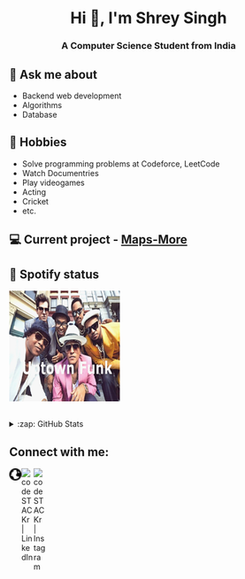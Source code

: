 <!-- ### Hi there 👋 -->

<h1 align="center">Hi 👋, I'm Shrey Singh</h1>
<h3 align="center">A Computer Science Student from India</h3>

## 💬 Ask me about
- Backend web development
- Algorithms
- Database

## 📅 Hobbies
- Solve programming problems at Codeforce, LeetCode
- Watch Documentries
- Play videogames
- Acting
- Cricket
- etc.

## 💻 Current project - <a href="https://github.com/amit8899/Maps-More-"> Maps-More </a>


## 🎵 Spotify status

<a href="https://open.spotify.com/track/32OlwWuMpZ6b0aN2RZOeMS?si=29ea9cec734a49da">
  <img src="https://github.com/shreysingh8838/shreysingh8838/blob/main/Uptown%20funk%20lyrics.jpg" width="200" height="200" alt="Now Playing">
</a>

##
<details>
  <summary>:zap: GitHub Stats</summary>

  <img align="left" alt="Praveen stack's GitHub Stats" src="https://github-readme-stats.vercel.app/api?username=shreysingh8838&show_icons=true&theme=radical" />

</details>

## Connect with me:

[website]: https://shreysingh8838.github.io/Portfolio-Shrey/
[instagram]: https://www.instagram.com/shrey._thakur/
[linkedin]: https://www.linkedin.com/in/shrey-singh-978847178/


[<img align="left" alt="codeSTACKr.com" width="22px" src="https://raw.githubusercontent.com/iconic/open-iconic/master/svg/globe.svg" />][website]
[<img align="left" alt="codeSTACKr | LinkedIn" width="22px" src="https://cdn.jsdelivr.net/npm/simple-icons@v3/icons/linkedin.svg" />][linkedin]
[<img align="left" alt="codeSTACKr | Instagram" width="22px" src="https://cdn.jsdelivr.net/npm/simple-icons@v3/icons/instagram.svg" />][instagram]

<!--
**shreysingh8838/shreysingh8838** is a ✨ _special_ ✨ repository because its `README.md` (this file) appears on your GitHub profile.
Here are some ideas to get you started:

- 🔭 I’m currently working on ...
- 🌱 I’m currently learning ...
- 👯 I’m looking to collaborate on ...
- 🤔 I’m looking for help with ...
- 💬 Ask me about ...
- 📫 How to reach me: ...
- 😄 Pronouns: ...
- ⚡ Fun fact: ...
-->
